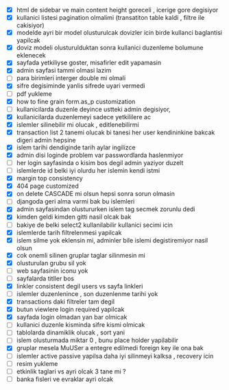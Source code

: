 - [X] html de sidebar ve main content height goreceli , icerige gore degisiyor
- [X] kullanici listesi pagination olmalimi (transatiton table kaldi , filtre ile cakisiyor)
- [X] modelde ayri bir model olusturulcak dovizler icin birde kullanci baglantisi yapilcak
- [X] doviz modeli olusturulduktan sonra kullanici duzenleme bolumune eklenecek
- [X] sayfada yetkiliyse goster,  misafirler edit yapamasin
- [X] admin sayfasi tammi olmasi lazim
- [ ] para birimleri interger double mi olmali
- [X] sifre degisiminde yanlis sifrede uyari vermedi
- [ ] pdf yukleme
- [X] how to fine grain form.as_p customization
- [ ] kullanicilarda duzenle deyince ustteki admin degisiyor,
- [X] kullanicilarda duzenlemeyi sadece yetkililere ac
- [X] islemler silinebilir mi olucak , editlenebilirmi
- [X] transaction list 2 tanemi olucak bi tanesi her user kendininkine bakcak digeri admin hepsine
- [X] islem tarihi dendiginde tarih aylar ingilizce
- [X] admin disi loginde problem var passwordlarda haslenmiyor
- [ ] her login sayfasinda o kisim bos degil admin yaziyor duzelt
- [ ] islemlerde id belki iyi olurdu her islemin kendi istmi
- [X] margin top consistency
- [X] 404 page customized
- [X] on delete CASCADE mi olsun hepsi sonra sorun olmasin
- [ ] djangoda geri alma varmi bak bu islemleri
- [X] admin sayfasindan olustururken islem tag secmek zorunlu dedi
- [X] kimden geldi kimden gitti nasil olcak bak
- [ ] bakiye de belki select2 kullanilabilir kullanici secimi icin
- [X] islemlerde tarih filtrelenmesi yapilcak
- [X] islem silme yok eklensin mi, adminler bile islemi degistiremiyor nasil olsun
- [X] cok onemli silinen gruplar taglar silinmesin mi
- [X] olusturulan grubu sil yok
- [ ] web sayfasinin iconu yok 
- [ ] sayfalarda titller bos
- [X] linkler consistent degil users vs sayfa linkleri
- [ ] islemler duzenlenince , son duzenlenme tarihi yok
- [X] transactions daki filtreler tam degil
- [X] butun viewlere login required yapilcak
- [X] sayfada login olmadan yan bar olmicak
- [ ] kullanici duzenle kisminda sifre kismi olmicak
- [ ] tablolarda dinamiklik olucak , sort yani
- [ ] islem olusturmada miktar 0 , bunu place holder yapilabilir
- [X] gruplar mesela MuUSer a entegre edilmedi foreign key ile ona bak
- [ ] islemler active passive yapilsa daha iyi silinmeyi kalksa , recovery icin
- [ ] resim yukleme
- [ ] etkinlik taglari vs ayri olcak 3 tane mi ?
- [ ] banka fisleri ve evraklar ayri olcak
